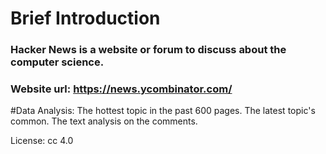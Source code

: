 # Brief Introduction
### Hacker News is a website or forum to discuss about the computer science.
### Website url: https://news.ycombinator.com/

#Data Analysis:
  The hottest topic in the past 600 pages.
  The latest topic's common.
  The text analysis on the comments.
  
License:
  cc 4.0
